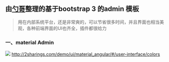 ## 由<a href="http://demos.pxuexiao.com">勺哥</a>整理的基于bootstrap 3 的admin 模板

> 用在内部系统平台，还是非常爽的，可以节省很多时间，并且界面也相当美观，各种前端界面的UI也齐全，插件都很给力

### 一、material Admin
<img src="http://demos.pxuexiao.com/bootstrap_template/img/1.png">
<a href="http://2sharings.com/demo/ui/material_angular/#/user-interface/colors">http://2sharings.com/demo/ui/material_angular/#/user-interface/colors</a>
